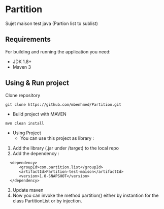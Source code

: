 # Partition
Sujet maison test java (Partion list to sublist)

## Requirements
For building and running the application you need:
* JDK 1.8+
* Maven 3
## Using & Run project
Clone repository
```
git clone https://github.com/mbenhmed/Partition.git
```

* Build project with MAVEN
```
mvn clean install
```

* Using Project
  * You can use this project as library :
1. Add the library (.jar under /target) to the local repo
2. Add the dependency :
```
  <dependency>
      <groupId>com.partition.list</groupId>
      <artifactId>Partition-test-maison</artifactId>
      <version>1.0-SNAPSHOT</version>
  </dependency>
  ```
3. Update maven
4. Now you can invoke the method partition() either by instantion for the class PartitionList or by injection. 
